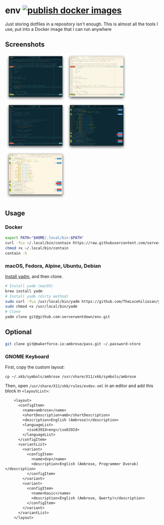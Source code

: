 
# env [![publish docker images](https://github.com/serverwentdown/env/actions/workflows/docker-publish.yml/badge.svg?event=push)](https://github.com/serverwentdown/env/actions/workflows/docker-publish.yml)

Just storing dotfiles in a repository isn't enough. This is almost all the tools I use, put into a Docker image that I can run anywhere

## Screenshots

<img src="../.local/screenshots/iterm1.png" width="200"><img src="../.local/screenshots/iterm1-light.png" width="200"><img src="../.local/screenshots/iterm2.png" width="200"><img src="../.local/screenshots/iterm3.png" width="200"><img src="../.local/screenshots/iterm3-light.png" width="200">

## Usage

### Docker

```sh
export PATH="$HOME/.local/bin:$PATH"
curl -fLo ~/.local/bin/contain https://raw.githubusercontent.com/serverwentdown/env/master/.local/bin/contain
chmod +x ~/.local/bin/contain
contain -h
```

### macOS, Fedora, Alpine, Ubuntu, Debian

[Install yadm](https://yadm.io/docs/install), and then clone.

```sh
# Install yadm (macOS)
brew install yadm
# Install yadm (dirty method)
sudo curl -fLo /usr/local/bin/yadm https://github.com/TheLocehiliosan/yadm/raw/master/yadm
sudo chmod +x /usr/local/bin/yadm
# Clone
yadm clone git@github.com:serverwentdown/env.git
```

## Optional

```sh
git clone git@makerforce.io:ambrose/pass.git ~/.password-store
```

### GNOME Keyboard

First, copy the custom layout:

```
cp ~/.xkb/symbols/ambrose /usr/share/X11/xkb/symbols/ambrose
```

Then, open `/usr/share/X11/xkb/rules/evdev.xml` in an editor and add this block in `<layoutList>`:

```
    <layout>
      <configItem>
        <name>ambrose</name>
        <shortDescription>amb</shortDescription>
        <description>English (Ambrose)</description>
        <languageList>
          <iso639Id>eng</iso639Id>
        </languageList>
      </configItem>
      <variantList>
        <variant>
          <configItem>
            <name>dvp</name>
            <description>English (Ambrose, Programmer Dvorak)</description>
          </configItem>
        </variant>
        <variant>
          <configItem>
            <name>basic</name>
            <description>English (Ambrose, Qwerty)</description>
          </configItem>
        </variant>
      </variantList>
    </layout>
```
